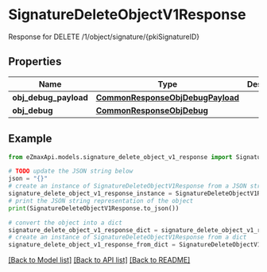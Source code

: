 # SignatureDeleteObjectV1Response

Response for DELETE /1/object/signature/{pkiSignatureID}

## Properties

Name | Type | Description | Notes
------------ | ------------- | ------------- | -------------
**obj_debug_payload** | [**CommonResponseObjDebugPayload**](CommonResponseObjDebugPayload.md) |  | 
**obj_debug** | [**CommonResponseObjDebug**](CommonResponseObjDebug.md) |  | [optional] 

## Example

```python
from eZmaxApi.models.signature_delete_object_v1_response import SignatureDeleteObjectV1Response

# TODO update the JSON string below
json = "{}"
# create an instance of SignatureDeleteObjectV1Response from a JSON string
signature_delete_object_v1_response_instance = SignatureDeleteObjectV1Response.from_json(json)
# print the JSON string representation of the object
print(SignatureDeleteObjectV1Response.to_json())

# convert the object into a dict
signature_delete_object_v1_response_dict = signature_delete_object_v1_response_instance.to_dict()
# create an instance of SignatureDeleteObjectV1Response from a dict
signature_delete_object_v1_response_from_dict = SignatureDeleteObjectV1Response.from_dict(signature_delete_object_v1_response_dict)
```
[[Back to Model list]](../README.md#documentation-for-models) [[Back to API list]](../README.md#documentation-for-api-endpoints) [[Back to README]](../README.md)


